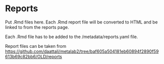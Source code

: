 # Reports

Put .Rmd files here. Each .Rmd report file will be converted to HTML and be linked to from the reports page.

Each .Rmd file has to be added to the /metadata/reports.yaml file.

Report files can be taken from https://github.com/daattali/metalab2/tree/baf605a504181eb60894f2890f59613b69c82bb6/OLD/reports
